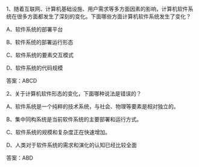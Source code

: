 1、随着互联网、计算机基础设施、用户需求等多方面因素的影响，计算机软件系统在很多方面都发生了深刻的变化。下面哪些方面计算机软件系统发生了变化？

A、软件系统的部署平台

B、软件系统的部署运行形态

C、软件系统的要素交互模式

D、软件系统的代码规模


答案：ABCD

2、关于计算机软件形态的变化，下面哪种说法是错误的？

A、软件系统是一个纯粹的技术系统，与社会、物理等要素是相对独立的。

B、集中同构系统是当前软件系统的主要部署和运行方式。

C、软件系统的规模和复杂度正在快速增加。

D、人类对于软件系统的需求和演化的认知已经比较全面


答案：ABD
